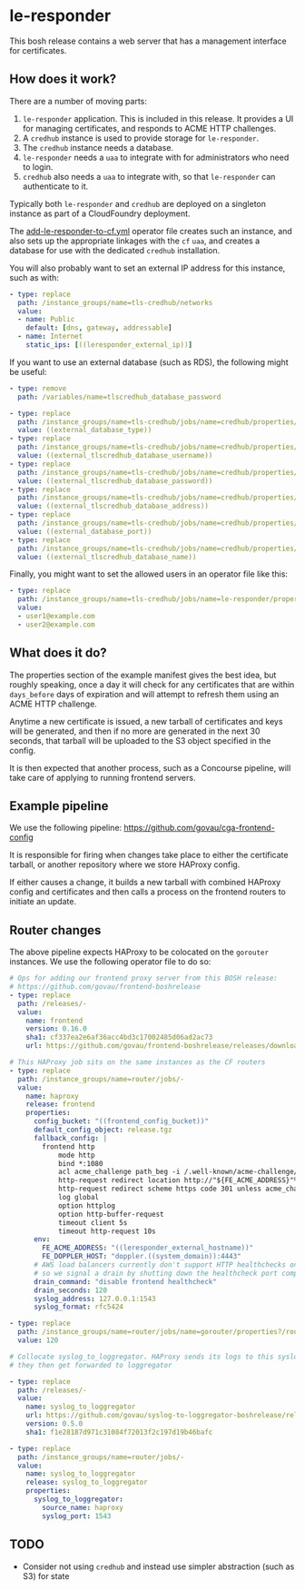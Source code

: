 # le-responder

This bosh release contains a web server that has a management interface for certificates.

## How does it work?

There are a number of moving parts:

1. `le-responder` application. This is included in this release. It provides a UI for managing certificates, and responds to ACME HTTP challenges.
2. A `credhub` instance is used to provide storage for `le-responder`.
3. The `credhub` instance needs a database.
4. `le-responder` needs a `uaa` to integrate with for administrators who need to login.
5. `credhub` also needs a `uaa` to integrate with, so that `le-responder` can authenticate to it.

Typically both `le-responder` and `credhub` are deployed on a singleton instance as part of a CloudFoundry deployment.

The [add-le-responder-to-cf.yml](./example/add-le-responder-to-cf.yml) operator file creates such an instance, and also sets up the appropriate linkages with the `cf` `uaa`, and creates a database for use with the dedicated `credhub` installation.

You will also probably want to set an external IP address for this instance, such as with:

```yaml
- type: replace
  path: /instance_groups/name=tls-credhub/networks
  value:
  - name: Public
    default: [dns, gateway, addressable]
  - name: Internet
    static_ips: [((leresponder_external_ip))]
```

If you want to use an external database (such as RDS), the following might be useful:

```yaml
- type: remove
  path: /variables/name=tlscredhub_database_password

- type: replace
  path: /instance_groups/name=tls-credhub/jobs/name=credhub/properties/credhub/data_storage/type
  value: ((external_database_type))
- type: replace
  path: /instance_groups/name=tls-credhub/jobs/name=credhub/properties/credhub/data_storage/username
  value: ((external_tlscredhub_database_username))
- type: replace
  path: /instance_groups/name=tls-credhub/jobs/name=credhub/properties/credhub/data_storage/password
  value: ((external_tlscredhub_database_password))
- type: replace
  path: /instance_groups/name=tls-credhub/jobs/name=credhub/properties/credhub/data_storage/host
  value: ((external_tlscredhub_database_address))
- type: replace
  path: /instance_groups/name=tls-credhub/jobs/name=credhub/properties/credhub/data_storage/port
  value: ((external_database_port))
- type: replace
  path: /instance_groups/name=tls-credhub/jobs/name=credhub/properties/credhub/data_storage/database
  value: ((external_tlscredhub_database_name))
```

Finally, you might want to set the allowed users in an operator file like this:

```yaml
- type: replace
  path: /instance_groups/name=tls-credhub/jobs/name=le-responder/properties/config/servers/admin_ui/allowed_users?
  value:
  - user1@example.com
  - user2@example.com
```

## What does it do?

The properties section of the example manifest gives the best idea, but roughly speaking, once a day it will check for any certificates that are within `days_before` days of expiration and will attempt to refresh them using an ACME HTTP challenge.

Anytime a new certificate is issued, a new tarball of certificates and keys will be generated, and then if no more are generated in the next 30 seconds, that tarball will be uploaded to the S3 object specified in the config.

It is then expected that another process, such as a Concourse pipeline, will take care of applying to running frontend servers.

## Example pipeline

We use the following pipeline: <https://github.com/govau/cga-frontend-config>

It is responsible for firing when changes take place to either the certificate tarball, or another repository where we store HAProxy config.

If either causes a change, it builds a new tarball with combined HAProxy config and certificates and then calls a process on the frontend routers to initiate an update.

## Router changes

The above pipeline expects HAProxy to be colocated on the `gorouter` instances. We use the following operator file to do so:

```yaml
# Ops for adding our frontend proxy server from this BOSH release:
# https://github.com/govau/frontend-boshrelease
- type: replace
  path: /releases/-
  value:
    name: frontend
    version: 0.16.0
    sha1: cf337ea2e6af36acc4bd3c17002485d06ad2ac73
    url: https://github.com/govau/frontend-boshrelease/releases/download/v0.16.0/frontend-0.16.0.tgz

# This HAProxy job sits on the same instances as the CF routers
- type: replace
  path: /instance_groups/name=router/jobs/-
  value:
    name: haproxy
    release: frontend
    properties:
      config_bucket: "((frontend_config_bucket))"
      default_config_object: release.tgz
      fallback_config: |
        frontend http
            mode http
            bind *:1080
            acl acme_challenge path_beg -i /.well-known/acme-challenge/
            http-request redirect location http://"${FE_ACME_ADDRESS}"%[capture.req.uri] code 302 if acme_challenge
            http-request redirect scheme https code 301 unless acme_challenge
            log global
            option httplog
            option http-buffer-request
            timeout client 5s
            timeout http-request 10s
      env:
        FE_ACME_ADDRESS: "((leresponder_external_hostname))"
        FE_DOPPLER_HOST: "doppler.((system_domain)):4443"
      # AWS load balancers currently don't support HTTP healthchecks on a TCP target group,
      # so we signal a drain by shutting down the healthcheck port completely.
      drain_command: "disable frontend healthcheck"
      drain_seconds: 120
      syslog_address: 127.0.0.1:1543
      syslog_format: rfc5424

- type: replace
  path: /instance_groups/name=router/jobs/name=gorouter/properties?/router/drain_wait
  value: 120

# Collocate syslog_to_loggregator. HAProxy sends its logs to this syslog, and
# they then get forwarded to loggregator

- type: replace
  path: /releases/-
  value:
    name: syslog_to_loggregator
    url: https://github.com/govau/syslog-to-loggregator-boshrelease/releases/download/v0.5.0/syslog_to_loggregator-0.5.0.tgz
    version: 0.5.0
    sha1: f1e28187d971c31084f72013f2c197d19b46bafc

- type: replace
  path: /instance_groups/name=router/jobs/-
  value:
    name: syslog_to_loggregator
    release: syslog_to_loggregator
    properties:
      syslog_to_loggregator:
        source_name: haproxy
        syslog_port: 1543
```

## TODO

- Consider not using `credhub` and instead use simpler abstraction (such as S3) for state
